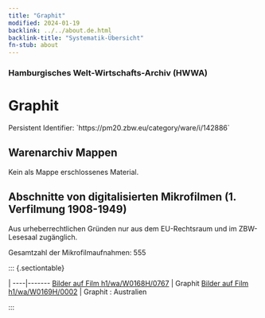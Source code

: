 ```yaml
---
title: "Graphit"
modified: 2024-01-19
backlink: ../../about.de.html
backlink-title: "Systematik-Übersicht"
fn-stub: about
---
```


### Hamburgisches Welt-Wirtschafts-Archiv (HWWA)

# Graphit

<div class="hint">Persistent Identifier: `https://pm20.zbw.eu/category/ware/i/142886`</div>







## Warenarchiv Mappen





Kein als Mappe erschlossenes Material.



<a id="filmsections" />

## Abschnitte von digitalisierten Mikrofilmen (1. Verfilmung 1908-1949)

<p>Aus urheberrechtlichen Gründen nur aus dem EU-Rechtsraum und im ZBW-Lesesaal zugänglich.</p>


<p>Gesamtzahl der Mikrofilmaufnahmen: 555</p>





::: {.sectiontable}

 | 
----|-------
<a class="btn" href="https://pm20.zbw.eu/film/h1/wa/W0168H/0767" rel="nofollow">Bilder auf Film h1/wa/W0168H/0767</a> | Graphit
<a class="btn" href="https://pm20.zbw.eu/film/h1/wa/W0169H/0002" rel="nofollow">Bilder auf Film h1/wa/W0169H/0002</a> | Graphit : Australien


:::
















